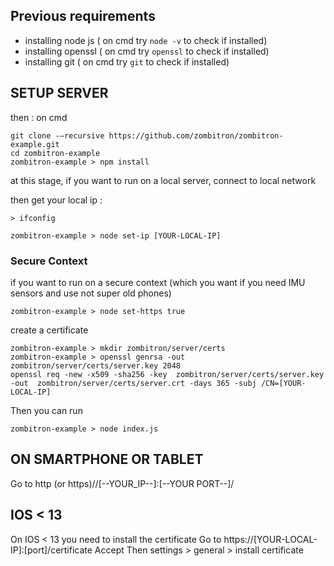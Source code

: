 ## Previous requirements
- installing node js ( on cmd try ```node -v``` to check if installed)
- installing openssl ( on cmd try ```openssl``` to check if installed)
- installing git ( on cmd try ```git``` to check if installed)

## SETUP SERVER
then : on cmd
```
git clone -–recursive https://github.com/zombitron/zombitron-example.git 
cd zombitron-example
zombitron-example > npm install
```
at this stage, if you want to run on a local server, connect to local network

then get your local ip :

```
> ifconfig
```

```
zombitron-example > node set-ip [YOUR-LOCAL-IP]
```
### Secure Context
if you want to run on a secure context (which you want if you need IMU sensors and use not super old phones)
```
zombitron-example > node set-https true
```

create a certificate
```
zombitron-example > mkdir zombitron/server/certs
zombitron-example > openssl genrsa -out zombitron/server/certs/server.key 2048
openssl req -new -x509 -sha256 -key  zombitron/server/certs/server.key -out  zombitron/server/certs/server.crt -days 365 -subj /CN=[YOUR-LOCAL-IP]
```

Then you can run 
```
zombitron-example > node index.js
```


## ON SMARTPHONE OR TABLET 
Go to http (or https)//[--YOUR_IP--]:[--YOUR PORT--]/

## IOS < 13 
On IOS < 13 you need to install the certificate 
Go to https://[YOUR-LOCAL-IP]:[port]/certificate
Accept 
Then settings > general > install certificate

